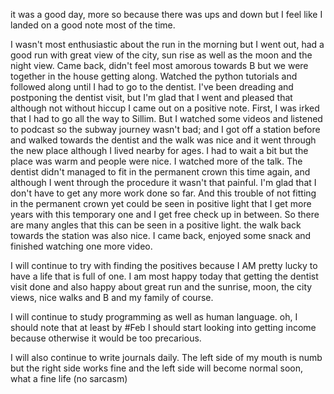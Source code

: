 it was a good day, more so because there was ups and down but I feel like I landed on a good note most of the time. 

I wasn't most enthusiastic about the run in the morning but I went out, had a good run with great view of the city, sun rise as well as the moon and the night view. Came back, didn't feel most amorous towards B but we were together in the house getting along. 
Watched the python tutorials and followed along until I had to go to the dentist. 
I've been dreading and postponing the dentist visit, but I'm glad that I went and pleased that although not without hiccup I came out on a positive note. 
First, I was irked that I had to go all the way to Sillim. But I watched some videos and listened to podcast so the subway journey wasn't bad; and I got off a station before and walked towards the dentist and the walk was nice and it went through the new place although I lived nearby for ages. I had to wait a bit but the place was warm and people were nice. I watched more of the talk. The dentist didn't managed to fit in the permanent crown this time again, and although I went through the procedure it wasn't that painful. I'm glad that I don't have to get any more work done so far. And this trouble of not fitting in the permanent crown yet could be seen in positive light that I get more years with this temporary one and I get free check up in between. So there are many angles that this can be seen in a positive light.  the walk back towards the station was also nice. 
I came back, enjoyed some snack and finished watching one more video. 

I will continue to try with finding the positives because I AM pretty lucky to have a life that is full of one. 
I am most happy today that getting the dentist visit done and also happy about great run and the sunrise, moon, the city views, nice walks and B and my family of course. 

I will continue to study programming as well as human language. 
oh, I should note that at least by #Feb I should start looking into getting income because otherwise it would be too precarious. 

I will also continue to write journals daily.
The left side of my mouth is numb but the right side works fine and the left side will become normal soon, what a fine life (no sarcasm)
